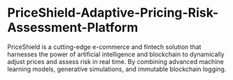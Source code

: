 # PriceShield-Adaptive-Pricing-Risk-Assessment-Platform
PriceShield is a cutting-edge e-commerce and fintech solution that harnesses the power of artificial intelligence and blockchain to dynamically adjust prices and assess risk in real time. By combining advanced machine learning models, generative simulations, and immutable blockchain logging.
